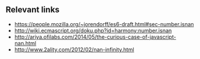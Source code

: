 ## Relevant links

* https://people.mozilla.org/~jorendorff/es6-draft.html#sec-number.isnan
* http://wiki.ecmascript.org/doku.php?id=harmony:number.isnan
* http://ariya.ofilabs.com/2014/05/the-curious-case-of-javascript-nan.html
* http://www.2ality.com/2012/02/nan-infinity.html
